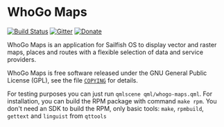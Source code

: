 WhoGo Maps
=========

[![Build Status](https://travis-ci.org/otsaloma/whogo-maps.svg)](
https://travis-ci.org/otsaloma/whogo-maps)
[![Gitter](https://badges.gitter.im/Join%20Chat.svg)](
https://gitter.im/otsaloma/whogo-maps)
[![Donate](https://img.shields.io/badge/donate-paypal.me-blue.svg)](
https://www.paypal.me/otsaloma)

WhoGo Maps is an application for Sailfish OS to display vector and
raster maps, places and routes with a flexible selection of data and
service providers.

WhoGo Maps is free software released under the GNU General Public License
(GPL), see the file [`COPYING`](COPYING) for details.

For testing purposes you can just run `qmlscene qml/whogo-maps.qml`. For
installation, you can build the RPM package with command `make rpm`. You
don't need an SDK to build the RPM, only basic tools: `make`,
`rpmbuild`, `gettext` and `linguist` from `qttools`
